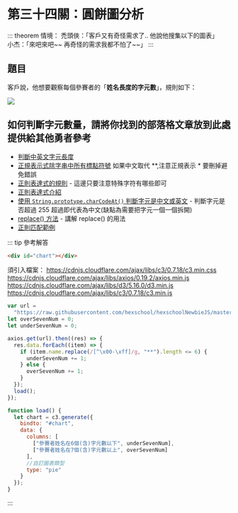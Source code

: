 # 第三十四關：圓餅圖分析

::: theorem 情境：
禿頭俠：「客戶又有奇怪需求了.. 他說他搜集以下的圖表」<br />
小杰：「來吧來吧~~ 再奇怪的需求我都不怕了~~」
:::

## 題目

客戶說，他想要觀察每個參賽者的「**姓名長度的字元數**」，規則如下：

<img src="https://i.imgur.com/EdU62Fk.png" />

## 如何判斷字元數量，請將你找到的部落格文章放到此處提供給其他勇者參考

- [判斷中英文字元長度](https://blog.xuite.net/revia.yeh/projects/9591895-%E5%88%A4%E6%96%B7%E4%B8%AD%E8%8B%B1%E6%96%87%E5%AD%97%E4%B8%B2%E7%9A%84%E9%95%B7%E5%BA%A6)
- [正規表示式除字串中所有標點符號](https://codertw.com/%E5%89%8D%E7%AB%AF%E9%96%8B%E7%99%BC/284715/) 如果中文取代 **,注意正規表示 * 要刪掉避免錯誤
- [正則表達式的規則](http://www.w3big.com/zh-TW/regexp/regexp-syntax.html) - 這邊只要注意特殊字符有哪些即可
- [正則表達式介紹](https://medium.com/@moojing/javascript-%E5%88%9D%E6%8E%A2regex-%E6%AD%A3%E8%A6%8F%E8%A1%A8%E9%81%94%E5%BC%8F-1da2f4d94795)
- [使用 `String.prototype.charCodeAt()` 判斷字元是中文或英文](https://blog.csdn.net/qq_43437571/article/details/106088271) - 判斷字元是否超過 255 超過即代表為中文(缺點為需要把字元一個一個拆開)
- [replace() 方法](https://www.w3school.com.cn/jsref/jsref_replace.asp) - 講解 replace() 的用法
- [正則匹配範例](https://gist.github.com/Codyooo/18ddfcb2bc4952e8a3e3f05871b18042)

::: tip 參考解答
``` html
<div id="chart"></div>
```

須引入檔案：
https://cdnjs.cloudflare.com/ajax/libs/c3/0.7.18/c3.min.css
https://cdnjs.cloudflare.com/ajax/libs/axios/0.19.2/axios.min.js
https://cdnjs.cloudflare.com/ajax/libs/d3/5.16.0/d3.min.js
https://cdnjs.cloudflare.com/ajax/libs/c3/0.7.18/c3.min.js

``` js
var url =
  "https://raw.githubusercontent.com/hexschool/hexschoolNewbieJS/master/data.json";
let overSevenNum = 0;
let underSevenNum = 0;

axios.get(url).then((res) => {
  res.data.forEach((item) => {
    if (item.name.replace(/[^\x00-\xff]/g, "**").length <= 6) {
      underSevenNum += 1;
    } else {
      overSevenNum += 1;
    }
  });
  load();
});

function load() {
  let chart = c3.generate({
    bindto: "#chart",
    data: {
      columns: [
        ["參賽者姓名在6個(含)字元數以下", underSevenNum],
        ["參賽者姓名在7個(含)字元數以上", overSevenNum]
      ],
      //自訂圖表類型
      type: "pie"
    }
  });
}
```
:::